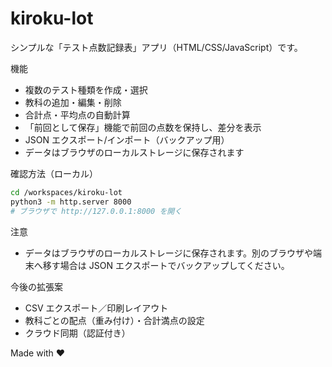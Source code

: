 # kiroku-lot

シンプルな「テスト点数記録表」アプリ（HTML/CSS/JavaScript）です。

機能
- 複数のテスト種類を作成・選択
- 教科の追加・編集・削除
- 合計点・平均点の自動計算
- 「前回として保存」機能で前回の点数を保持し、差分を表示
- JSON エクスポート/インポート（バックアップ用）
- データはブラウザのローカルストレージに保存されます

確認方法（ローカル）

```bash
cd /workspaces/kiroku-lot
python3 -m http.server 8000
# ブラウザで http://127.0.0.1:8000 を開く
```

注意
- データはブラウザのローカルストレージに保存されます。別のブラウザや端末へ移す場合は JSON エクスポートでバックアップしてください。

今後の拡張案
- CSV エクスポート／印刷レイアウト
- 教科ごとの配点（重み付け）・合計満点の設定
- クラウド同期（認証付き）

Made with ❤️